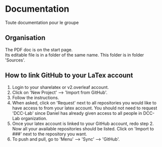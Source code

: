 # Documentation
Toute documentation pour le groupe
## Organisation
The PDF doc is on the start page.  
Its editable file is in a folder of the same name. This folder is in folder 'Sources'.
## How to link GitHub to your LaTex account
1. Login to your sharelatex or v2.overleaf account.
2. Click on 'New Project' --> 'Import from GitHub'.
3. Follow the instructions.
4. When asked, click on 'Request' next to all repositories you would like to have access to from your latex account. You should not need to request 'DCC-Lab' since Daniel has already given access to all people in DCC-Lab organization.
5. Once your latex account is linked to your GitHub account, redo step 2. Now all your available repositories should be listed. Click on 'Import to ###' next to the repository you want.
6. To push and pull, go to 'Menu' --> 'Sync' --> 'GitHub'.
